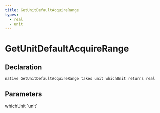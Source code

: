 ```yaml
---
title: GetUnitDefaultAcquireRange
types:
  - real
  - unit
---
```


# GetUnitDefaultAcquireRange

## Declaration

```
native GetUnitDefaultAcquireRange takes unit whichUnit returns real
```

## Parameters
<dl>
  <dt>whichUnit `unit`</dt>
  <dd></dd>
</dl>